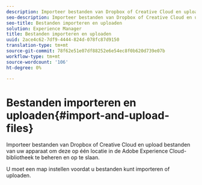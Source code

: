 ```yaml
---
description: Importeer bestanden van Dropbox of Creative Cloud en upload bestanden van uw apparaat om deze op één locatie in de Adobe Experience Cloud-bibliotheek te beheren en op te slaan.
seo-description: Importeer bestanden van Dropbox of Creative Cloud en upload bestanden van uw apparaat om deze op één locatie in de Adobe Experience Cloud-bibliotheek te beheren en op te slaan.
seo-title: Bestanden importeren en uploaden
solution: Experience Manager
title: Bestanden importeren en uploaden
uuid: 2ace4c62-7df9-4444-824d-078fc87d9150
translation-type: tm+mt
source-git-commit: 78f62e51e07df88252e6e54ec8f0b620d739e07b
workflow-type: tm+mt
source-wordcount: '106'
ht-degree: 0%

---
```



# Bestanden importeren en uploaden{#import-and-upload-files}

Importeer bestanden van Dropbox of Creative Cloud en upload bestanden van uw apparaat om deze op één locatie in de Adobe Experience Cloud-bibliotheek te beheren en op te slaan.

U moet een map instellen voordat u bestanden kunt importeren of uploaden.
